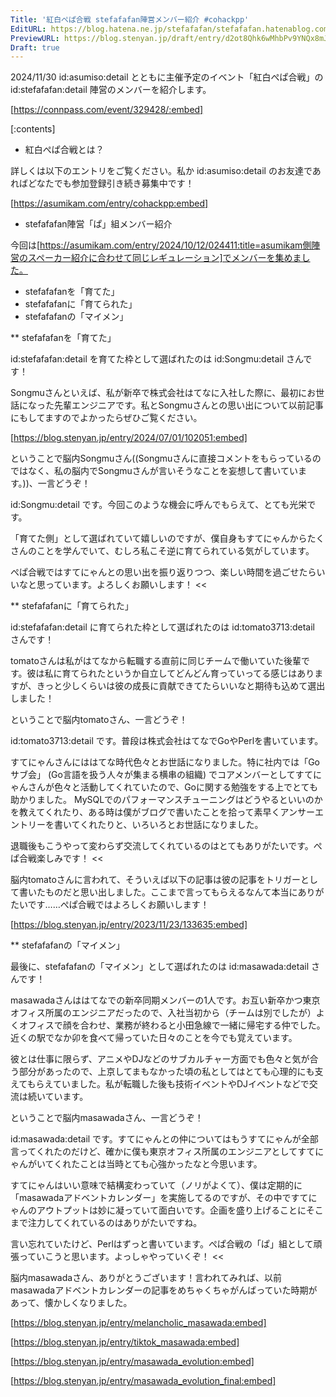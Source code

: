 ```yaml
---
Title: '紅白ぺぱ合戦 stefafafan陣営メンバー紹介 #cohackpp'
EditURL: https://blog.hatena.ne.jp/stefafafan/stefafafan.hatenablog.com/atom/entry/6802340630913465516
PreviewURL: https://blog.stenyan.jp/draft/entry/d2ot8Qhk6wMhbPv9YNQx8mJgVXw
Draft: true
---
```


2024/11/30 id:asumiso:detail とともに主催予定のイベント「紅白ぺぱ合戦」の id:stefafafan:detail 陣営のメンバーを紹介します。

[https://connpass.com/event/329428/:embed]

[:contents]

* 紅白ぺぱ合戦とは？

詳しくは以下のエントリをご覧ください。私か id:asumiso:detail のお友達であればどなたでも参加登録引き続き募集中です！

[https://asumikam.com/entry/cohackpp:embed]

* stefafafan陣営「ぱ」組メンバー紹介

今回は[https://asumikam.com/entry/2024/10/12/024411:title=asumikam側陣営のスペーカー紹介に合わせて同じレギュレーション]でメンバーを集めました。

- stefafafanを「育てた」
- stefafafanに「育てられた」
- stefafafanの「マイメン」

** stefafafanを「育てた」

id:stefafafan:detail を育てた枠として選ばれたのは id:Songmu:detail さんです！

Songmuさんといえば、私が新卒で株式会社はてなに入社した際に、最初にお世話になった先輩エンジニアです。私とSongmuさんとの思い出について以前記事にもしてますのでよかったらぜひご覧ください。

[https://blog.stenyan.jp/entry/2024/07/01/102051:embed]

ということで脳内Songmuさん((Songmuさんに直接コメントをもらっているのではなく、私の脳内でSongmuさんが言いそうなことを妄想して書いています。))、一言どうぞ！

>>
id:Songmu:detail です。今回このような機会に呼んでもらえて、とても光栄です。

「育てた側」として選ばれていて嬉しいのですが、僕自身もすてにゃんからたくさんのことを学んでいて、むしろ私こそ逆に育てられている気がしています。

ぺぱ合戦ではすてにゃんとの思い出を振り返りつつ、楽しい時間を過ごせたらいいなと思っています。よろしくお願いします！
<<

** stefafafanに「育てられた」

id:stefafafan:detail に育てられた枠として選ばれたのは id:tomato3713:detail さんです！

tomatoさんは私がはてなから転職する直前に同じチームで働いていた後輩です。彼は私に育てられたというか自立してどんどん育っていってる感じはありますが、きっと少しくらいは彼の成長に貢献できてたらいいなと期待も込めて選出しました！

ということで脳内tomatoさん、一言どうぞ！

>>
id:tomato3713:detail です。普段は株式会社はてなでGoやPerlを書いています。

すてにゃんさんにははてな時代色々とお世話になりました。特に社内では「Goサブ会」 (Go言語を扱う人々が集まる横串の組織) でコアメンバーとしてすてにゃんさんが色々と活動してくれていたので、Goに関する勉強をする上でとても助かりました。
MySQLでのパフォーマンスチューニングはどうやるといいのかを教えてくれたり、ある時は僕がブログで書いたことを拾って素早くアンサーエントリーを書いてくれたりと、いろいろとお世話になりました。

退職後もこうやって変わらず交流してくれているのはとてもありがたいです。ぺぱ合戦楽しみです！
<<

脳内tomatoさんに言われて、そういえば以下の記事は彼の記事をトリガーとして書いたものだと思い出しました。ここまで言ってもらえるなんて本当にありがたいです……ぺぱ合戦ではよろしくお願いします！

[https://blog.stenyan.jp/entry/2023/11/23/133635:embed]

** stefafafanの「マイメン」

最後に、stefafafanの「マイメン」として選ばれたのは id:masawada:detail さんです！

masawadaさんははてなでの新卒同期メンバーの1人です。お互い新卒かつ東京オフィス所属のエンジニアだったので、入社当初から（チームは別でしたが）よくオフィスで顔を合わせ、業務が終わると小田急線で一緒に帰宅する仲でした。近くの駅でなか卯を食べて帰っていた日々のことを今でも覚えています。

彼とは仕事に限らず、アニメやDJなどのサブカルチャー方面でも色々と気が合う部分があったので、上京してまもなかった頃の私としてはとても心理的にも支えてもらえていました。私が転職した後も技術イベントやDJイベントなどで交流は続いています。

ということで脳内masawadaさん、一言どうぞ！

>>
id:masawada:detail です。すてにゃんとの仲についてはもうすてにゃんが全部言ってくれたのだけど、確かに僕も東京オフィス所属のエンジニアとしてすてにゃんがいてくれたことは当時とても心強かったなと今思います。

すてにゃんはいい意味で結構変わっていて（ノリがよくて）、僕は定期的に「masawadaアドベントカレンダー」を実施してるのですが、その中ですてにゃんのアウトプットは妙に凝っていて面白いです。企画を盛り上げることにそこまで注力してくれているのはありがたいですね。

言い忘れていたけど、Perlはずっと書いています。ぺぱ合戦の「ぱ」組として頑張っていこうと思います。よっしゃやっていくぞ！
<<

脳内masawadaさん、ありがとうございます！言われてみれば、以前masawadaアドベントカレンダーの記事をめちゃくちゃがんばっていた時期があって、懐かしくなりました。

[https://blog.stenyan.jp/entry/melancholic_masawada:embed]

[https://blog.stenyan.jp/entry/tiktok_masawada:embed]

[https://blog.stenyan.jp/entry/masawada_evolution:embed]

[https://blog.stenyan.jp/entry/masawada_evolution_final:embed]

